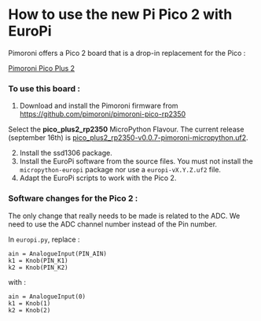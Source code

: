 How to use the new Pi Pico 2 with EuroPi 
========================================

Pimoroni offers a Pico 2 board that is a drop-in replacement for the Pico :

[Pimoroni Pico Plus 2](https://shop.pimoroni.com/products/pimoroni-pico-plus-2?variant=42092668289107)

### To use this board : 

1. Download and install the Pimoroni firmware from https://github.com/pimoroni/pimoroni-pico-rp2350

Select the **pico_plus2_rp2350** MicroPython Flavour. 
The current release (september 16th) is [pico_plus2_rp2350-v0.0.7-pimoroni-micropython.uf2](https://github.com/pimoroni/pimoroni-pico-rp2350/releases/download/v0.0.7/pico_plus2_rp2350-v0.0.7-pimoroni-micropython.uf2). 

2. Install the ssd1306 package.
3. Install the EuroPi software from the source files. 
You must not install the `micropython-europi` package nor use a `europi-vX.Y.Z.uf2` file.
4. Adapt the EuroPi scripts to work with the Pico 2.



### Software changes for the Pico 2 : 

The only change that really needs to be made is related to the ADC. We need to use the ADC channel number instead
of the Pin number.

In `europi.py`, replace :  

    ain = AnalogueInput(PIN_AIN)
    k1 = Knob(PIN_K1)
    k2 = Knob(PIN_K2)

with : 
    
    ain = AnalogueInput(0)
    k1 = Knob(1)          
    k2 = Knob(2)          

